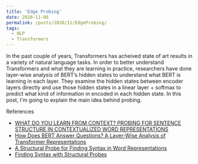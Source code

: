 ```yaml
---
title: 'Edge Probing'
date: 2020-11-06
permalink: /posts/2020/11/EdgeProbing/
tags:
  - NLP
  - Transformers
---
```


In the past couple of years, Transformers has acheived state of art results in a variety of natural language tasks. In order to better understand Transformers and what they are learning in practice, researchers have done layer-wise analysis of BERT’s hidden states to understand what BERT is learning in each layer.  They examine the hidden states between encoder layers directly and use those hidden states in a linear layer + softmax to predict what kind of information in encoded in each hidden state. 
In this post, I'm going to explain the main idea behind probing. 



References
  - [WHAT DO YOU LEARN FROM CONTEXT? PROBING FOR SENTENCE STRUCTURE IN CONTEXTUALIZED WORD REPRESENTATIONS](https://arxiv.org/pdf/1905.06316.pdf)
  - [How Does BERT Answer Questions? A Layer-Wise Analysis of Transformer Representations](https://arxiv.org/pdf/1909.04925v1.pdf)
  - [A Structural Probe for Finding Syntax in Word Representations](https://nlp.stanford.edu/pubs/hewitt2019structural.pdf)
  - [Finding Syntax with Structural Probes](https://nlp.stanford.edu//~johnhew//structural-probe.html?utm_source=quora&utm_medium=referral#the-structural-probe)

